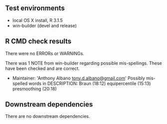 ## Test environments
* local OS X install, R 3.1.5
* win-builder (devel and release)

## R CMD check results
There were no ERRORs or WARNINGs.

There was 1 NOTE from win-builder regarding possible mis-spellings.
These have been checked and are correct.
* Maintainer: 'Anthony Albano <tony.d.albano@gmail.com>'
  Possibly mis-spelled words in DESCRIPTION:
    Braun (18:12)
    equipercentile (15:13)
    presmoothing (20:18)

## Downstream dependencies
There are no downstream dependencies.